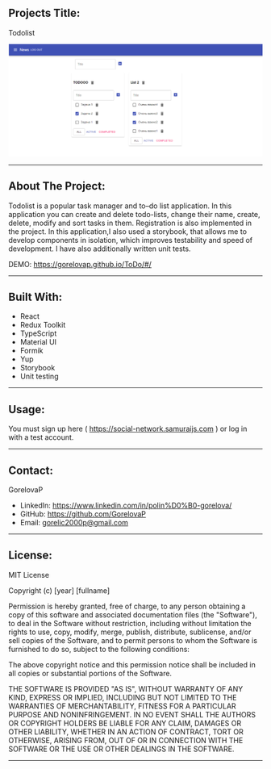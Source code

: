 ## Projects Title:

Todolist

![portfolio](src/todo.png)

<hr/>

## About The Project:

Todolist is a popular task manager and to–do list application. In this application you can create and delete todo-lists,
change their name, create, delete, modify and sort tasks in them. Registration is also implemented in the project. In
this application,I also used a storybook, that allows me to develop components in isolation, which improves testability
and speed of development. I have also additionally written unit tests.

DEMO: https://gorelovap.github.io/ToDo/#/
<hr/>

## Built With:

- React
- Redux Toolkit
- TypeScript
- Material UI
- Formik
- Yup
- Storybook
- Unit testing

<hr/>

## Usage:
You must sign up here ( https://social-network.samuraijs.com ) or log in with a test account.

<hr/>

## Contact:

GorelovaP

- LinkedIn: https://www.linkedin.com/in/polin%D0%B0-gorelova/
- GitHub: https://github.com/GorelovaP
- Email: gorelic2000p@gmail.com

<hr/>

## License:

MIT License

Copyright (c) [year] [fullname]

Permission is hereby granted, free of charge, to any person obtaining a copy of this software and associated
documentation files (the "Software"), to deal in the Software without restriction, including without limitation the
rights to use, copy, modify, merge, publish, distribute, sublicense, and/or sell copies of the Software, and to permit
persons to whom the Software is furnished to do so, subject to the following conditions:

The above copyright notice and this permission notice shall be included in all copies or substantial portions of the
Software.

THE SOFTWARE IS PROVIDED "AS IS", WITHOUT WARRANTY OF ANY KIND, EXPRESS OR IMPLIED, INCLUDING BUT NOT LIMITED TO THE
WARRANTIES OF MERCHANTABILITY, FITNESS FOR A PARTICULAR PURPOSE AND NONINFRINGEMENT. IN NO EVENT SHALL THE AUTHORS OR
COPYRIGHT HOLDERS BE LIABLE FOR ANY CLAIM, DAMAGES OR OTHER LIABILITY, WHETHER IN AN ACTION OF CONTRACT, TORT OR
OTHERWISE, ARISING FROM, OUT OF OR IN CONNECTION WITH THE SOFTWARE OR THE USE OR OTHER DEALINGS IN THE SOFTWARE.

<hr/>
